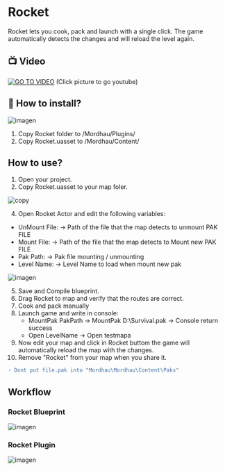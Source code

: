 # Rocket

Rocket lets you cook, pack and launch with a single click. 
The game automatically detects the changes and will reload the level again. 

## :tv: Video  

[![GO TO VIDEO](https://user-images.githubusercontent.com/59538289/134344258-25fb8e4c-4f46-49ab-858a-10caac78e044.png)](https://youtu.be/MI16JYbNWzg)
(Click picture to go youtube)

## :floppy_disk: How to install?

![imagen](https://user-images.githubusercontent.com/59538289/134321423-5e24671e-7e72-4fbc-b26b-4047ccd7a165.png)

1. Copy Rocket folder to /Mordhau/Plugins/
2. Copy Rocket.uasset to /Mordhau/Content/

## How to use?

1. Open your project.
2. Copy Rocket.uasset to your map foler.

![copy](https://user-images.githubusercontent.com/59538289/134322419-9eb1503f-c719-4edc-b618-2e370d1b2505.gif)

4. Open Rocket Actor and edit the following variables:
  - UnMount File: -> Path of the file that the map detects to unmount PAK FILE 
  - Mount File: -> Path of the file that the map detects to Mount new PAK FILE 
  - Pak Path: -> Pak file mounting / unmounting
  - Level Name: -> Level Name to load when mount new pak
 
  ![imagen](https://user-images.githubusercontent.com/59538289/134328645-a2066277-707d-49f1-a62d-776441caeaa7.png)

5. Save and Compile blueprint.
6. Drag Rocket to map and verify that the routes are correct. 
7. Cook and pack manually 
8. Launch game and write in console:
   - MountPak PakPath -> MountPak D:\Survival.pak -> Console return success
   - Open LevelName -> Open testmapa
9. Now edit your map and click in Rocket buttom the game will automatically reload the map with the changes. 
10. Remove "Rocket" from your map when you share it.

```diff
- Dont put file.pak into "Mordhau\Mordhau\Content\Paks"

```

## Workflow

### Rocket Blueprint
![imagen](https://user-images.githubusercontent.com/59538289/134330925-31962f5d-f432-42cd-a6ec-a46f0f63e06f.png)

### Rocket Plugin
![imagen](https://user-images.githubusercontent.com/59538289/134341633-061545c1-ca49-489a-8704-9f8b7c916f63.png)


